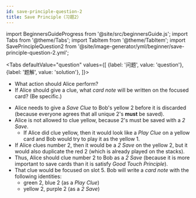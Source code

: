 ```yaml
---
id: save-principle-question-2
title: Save Principle（习题2）
---
```


import BeginnersGuideProgress from '@site/src/beginnersGuide.js';
import Tabs from '@theme/Tabs';
import TabItem from '@theme/TabItem';
import SavePrincipleQuestion2 from '@site/image-generator/yml/beginner/save-principle-question-2.yml';

<BeginnersGuideProgress id="save-principle-question-2" />

<!-- lint disable no-undefined-references -->

<Tabs
  defaultValue="question"
  values={[
    {label: '问题', value: 'question'},
    {label: '题解', value: 'solution'},
  ]}>
<TabItem value="question">

- What action should Alice perform?
- If Alice should give a clue, what *card note* will be written on the focused card? (Be specific.)

</TabItem>
<TabItem value="solution">

- Alice needs to give a *Save Clue* to Bob's yellow 2 before it is discarded (because everyone agrees that all unique 2's **must** be saved).
- Alice is not allowed to clue yellow, because 2's must be saved with a *2 Save*.
  - If Alice did clue yellow, then it would look like a *Play Clue* on a yellow card and Bob would try to play it as the yellow 1.
- If Alice clues number 2, then it would be a *2 Save* on the yellow 2, but it would also duplicate the red 2 (which is already played on the stacks).
- Thus, Alice should clue number 2 to Bob as a *2 Save* (because it is more important to save cards than it is satisfy *Good Touch Principle*).
- That clue would be focused on slot 5. Bob will write a *card note* with the following identities:
  - green 2, blue 2 (as a *Play Clue*)
  - yellow 2, purple 2 (as a *2 Save*)

</TabItem>
</Tabs>

<SavePrincipleQuestion2 />
